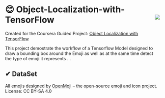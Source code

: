 # 😊 Object-Localization-with-TensorFlow                                   <a herf="https://colab.research.google.com/github/Edumate696/Object-Localization-with-TensorFlow/blob/main/Object_Localization_with_TensorFlow.ipynb"><img align="right" vertical-align="middle" src="https://img.shields.io/badge/Colab-Try_It-informational?style=for-the-badge&logo=google-colab&logoColor=white&color=2bbc8a" /></a>

Created for the Coursera Guided Project: [Object Localization with TensorFlow](https://www.coursera.org/projects/object-localization-tensorflow)

This project demostrate the workflow of a Tensorflow Model designed to draw a bounding box around the Emoji as well as at the same time detect the type of emoji it represents ...

## ✔ DataSet
All emojis designed by [OpenMoji](https://openmoji.org/) – the open-source emoji and icon project. License: CC BY-SA 4.0
